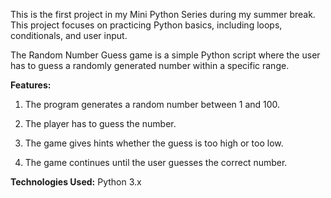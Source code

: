 This is the first project in my Mini Python Series during my summer break. This project focuses on practicing Python basics, including loops, conditionals, and user input.

The Random Number Guess game is a simple Python script where the user has to guess a randomly generated number within a specific range.

**Features:**

1. The program generates a random number between 1 and 100.

2. The player has to guess the number.

3. The game gives hints whether the guess is too high or too low.

4. The game continues until the user guesses the correct number.


**Technologies Used:** Python 3.x
